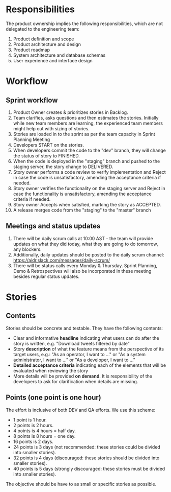 # Responsibilities

The product ownership implies the following responsibilities, which are not delegated to the engineering team:

1. Product definition and scope
2. Product architecture and design
3. Product roadmap
4. System architecture and database schemas
5. User experience and interface design

# Workflow

## Sprint workflow

1. Product Owner creates & prioritizes stories in Backlog.
2. Team clarifies, asks questions and then estimates the stories. Initially while new team members are learning, the experienced team members might help out with sizing of stories.
3. Stories are loaded in to the sprint as per the team capacity in Sprint Planning Meeting
4. Developers START on the stories.
5. When developers commit the code to the "dev" branch, they will change the status of story to FINISHED.
6. When the code is deployed in the "staging" branch and pushed to the staging server, the story change to DELIVERED.
7. Story owner performs a code review to verify implementation and Reject in case the code is unsatisfactory, amending the acceptance criteria if needed.
8. Story owner verifies the functionality on the staging server and Reject in case the functionality is unsatisfactory, amending the acceptance criteria if needed.
9. Story owner Accepts when satisfied, marking the story as ACCEPTED.
10. A release merges code from the "staging" to the "master" branch

## Meetings and status updates

1. There will be daily scrum calls at 10:00 AST - the team will provide updates on what they did today, what they are going to do tomorrow, any blockers.
2. Additionally, daily updates should be posted to the daily scrum channel: https://aidr.slack.com/messages/daily-scrum/ 
3. There will be status calls every Monday & Thursday. Sprint Planning, Demo & Retrospectives will also be incorporated in these meeting besides regular status updates.

# Stories

## Contents

Stories should be concrete and testable. They have the following contents:

* Clear and informative **headline** indicating what users can do after the story is written, e.g. "Download tweets filtered by date"
* Story **description** of what the feature means from the perspective of its target users, e.g.: "As an operator, I want to ..." or "As a system administrator, I want to ..." or "As a developer, I want to ..."
* **Detailed acceptance criteria** indicating each of the elements that will be evaluated when reviewing the story
* More details will be provided **on demand**. It is responsibility of the developers to ask for clarification when details are missing.

## Points (one point is one hour)

The effort is inclusive of both DEV and QA efforts. We use this scheme:

* 1 point is 1 hour.
* 2 points is 2 hours.
* 4 points is 4 hours = half day.
* 8 points is 8 hours = one day.
* 16 points is 2 days.
* 24 points is 3 days (not recommended: these stories could be divided into smaller stories).
* 32 points is 4 days (discouraged: these stories should be divided into smaller stories).
* 40 points is 5 days (strongly discouraged: these stories must be divided into smaller stories).

The objective should be have to as small or specific stories as possible.

